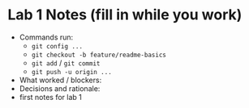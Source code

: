 # Lab 1 Notes (fill in while you work)
- Commands run:
  - `git config ...`
  - `git checkout -b feature/readme-basics`
  - `git add` / `git commit`
  - `git push -u origin ...`
- What worked / blockers:
- Decisions and rationale:
- first notes for lab 1
